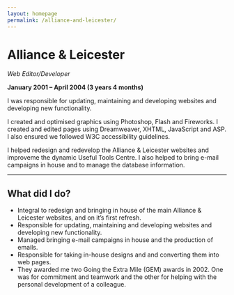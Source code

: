 ```yaml
---
layout: homepage
permalink: /alliance-and-leicester/
---
```


# Alliance & Leicester

_Web Editor/Developer_

**January 2001 – April 2004 (3 years 4 months)**

I was responsible for updating, maintaining and developing websites and developing new functionality.

I created and optimised graphics using Photoshop, Flash and Fireworks. I created and edited pages using Dreamweaver, XHTML, JavaScript and ASP. I also ensured we followed W3C accessibility guidelines.

I helped redesign and redevelop the Alliance & Leicester websites and improveme the dynamic Useful Tools Centre. I also helped to bring e-mail campaigns in house and to manage the database information.

---

## What did I do?

+ Integral to redesign and bringing in house of the main Alliance & Leicester websites, and on it’s first refresh.
+ Responsible for updating, maintaining and developing websites and developing new functionality.
+ Managed bringing e-mail campaigns in house and the production of emails.
+ Responsible for taking in-house designs and and converting them into web pages.
+ They awarded me two Going the Extra Mile (GEM) awards in 2002. One was for commitment and teamwork and the other for helping with the personal development of a colleague.